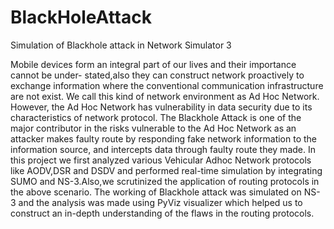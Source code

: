 # BlackHoleAttack

Simulation of Blackhole attack in Network Simulator 3

Mobile devices form an integral part of our lives and their importance cannot be under-
stated,also they can construct network proactively to exchange information where the
conventional communication infrastructure are not exist. We call this kind of network
environment as Ad Hoc Network. However, the Ad Hoc Network has vulnerability in
data security due to its characteristics of network protocol. The Blackhole Attack is one
of the major contributor in the risks vulnerable to the Ad Hoc Network as an attacker
makes faulty route by responding fake network information to the information source,
and intercepts data through faulty route they made.
In this project we first analyzed various Vehicular Adhoc Network protocols like AODV,DSR
and DSDV and performed real-time simulation by integrating SUMO and NS-3.Also,we
scrutinized the application of routing protocols in the above scenario.
The working of Blackhole attack was simulated on NS-3 and the analysis was made using
PyViz visualizer which helped us to construct an in-depth understanding of the flaws in
the routing protocols.
